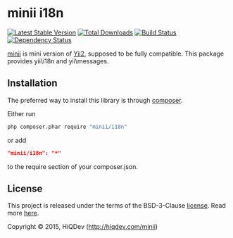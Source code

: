 minii i18n
==========

[![Latest Stable Version](https://poser.pugx.org/minii/i18n/v/stable)](https://packagist.org/packages/minii/i18n)
[![Total Downloads](https://poser.pugx.org/minii/i18n/downloads)](https://packagist.org/packages/minii/i18n)
[![Build Status](https://img.shields.io/travis/hiqdev/minii-i18n.svg)](https://travis-ci.org/hiqdev/minii-i18n)
[![Dependency Status](https://www.versioneye.com/php/minii:i18n/dev-master/badge.svg)](https://www.versioneye.com/php/minii:i18n/dev-master)

[minii](https://github.com/hiqdev/minii-core) is mini version of [Yii2](http://yiiframework.com/), supposed to be fully compatible.
This package provides yii\i18n and yii\messages.

## Installation

The preferred way to install this library is through [composer](http://getcomposer.org/download/).

Either run

```sh
php composer.phar require "minii/i18n"
```

or add

```json
"minii/i18n": "*"
```

to the require section of your composer.json.

## License

This project is released under the terms of the BSD-3-Clause [license](LICENSE).
Read more [here](http://choosealicense.com/licenses/bsd-3-clause).

Copyright © 2015, HiQDev (http://hiqdev.com/minii)
